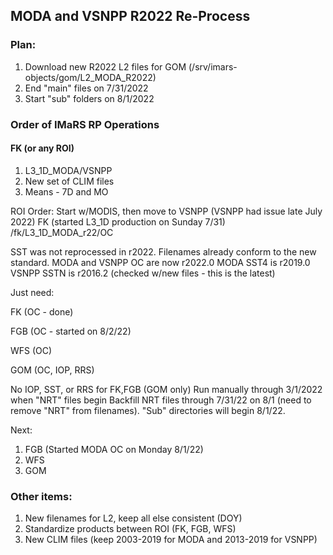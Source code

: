 ## MODA and VSNPP R2022 Re-Process

### Plan:
1. Download new R2022 L2 files for GOM (/srv/imars-objects/gom/L2_MODA_R2022)
2. End "main" files on 7/31/2022
3. Start "sub" folders on 8/1/2022

### Order of IMaRS RP Operations
#### FK (or any ROI)
1. L3_1D_MODA/VSNPP
2. New set of CLIM files
3. Means - 7D and MO


ROI Order: Start w/MODIS, then move to VSNPP (VSNPP had issue late July 2022)
FK (started L3_1D production on Sunday 7/31)
/fk/L3_1D_MODA_r22/OC

SST was not reprocessed in r2022. Filenames already conform to the new standard.
MODA and VSNPP OC are now r2022.0
MODA SST4 is r2019.0
VSNPP SSTN is r2016.2 (checked w/new files - this is the latest)

Just need: 

FK (OC - done) 

FGB (OC - started on 8/2/22)

WFS (OC)

GOM (OC, IOP, RRS)

No IOP, SST, or RRS for FK,FGB (GOM only)
Run manually through 3/1/2022 when "NRT" files begin
Backfill NRT files through 7/31/22 on 8/1 (need to remove "NRT" from filenames).
"Sub" directories will begin 8/1/22.

Next:
1. FGB (Started MODA OC on Monday 8/1/22)
2. WFS
3. GOM

### Other items:
1. New filenames for L2, keep all else consistent (DOY)
2. Standardize products between ROI (FK, FGB, WFS)
3. New CLIM files (keep 2003-2019 for MODA and 2013-2019 for VSNPP)

